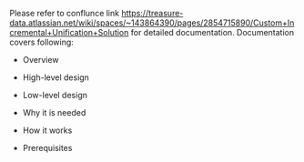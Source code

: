 
Please refer to conflunce link https://treasure-data.atlassian.net/wiki/spaces/~143864390/pages/2854715890/Custom+Incremental+Unification+Solution
for detailed documentation. Documentation covers following:

* Overview

* High-level design

* Low-level design

* Why it is needed

* How it works

* Prerequisites
